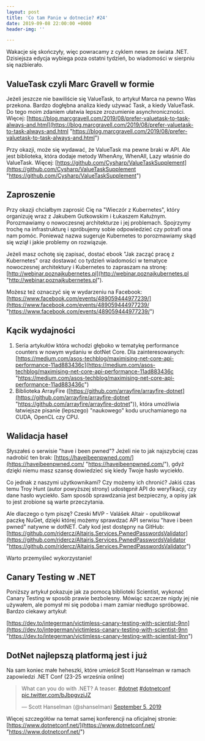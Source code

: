 ```yaml
---
layout: post
title: 'Co tam Panie w dotnecie? #24'
date: 2019-09-08 22:00:00 +0000
header-img: ''

---
```

Wakacje się skończyły, więc powracamy z cyklem news ze świata .NET. Dzisiejsza edycja wybiega poza ostatni tydzień, bo wiadomości w sierpniu się nazbierało.

## ValueTask czyli Marc Gravell w formie

Jeżeli jeszcze nie bawiliście się ValueTask, to artykuł Marca na pewno Was przekona. Bardzo dogłębna analiza kiedy używać Task, a kiedy ValueTask. Do tego moim zdaniem ułatwia lepsze zrozumienie asynchroniczności.  Więcej: [https://blog.marcgravell.com/2019/08/prefer-valuetask-to-task-always-and.html](https://blog.marcgravell.com/2019/08/prefer-valuetask-to-task-always-and.html "https://blog.marcgravell.com/2019/08/prefer-valuetask-to-task-always-and.html")

Przy okazji, może się wydawać, że ValueTask ma pewne braki w API. Ale jest biblioteka, która dodaje metody WhenAny, WhenAll, Lazy właśnie do ValueTask. Więcej: [https://github.com/Cysharp/ValueTaskSupplement](https://github.com/Cysharp/ValueTaskSupplement "https://github.com/Cysharp/ValueTaskSupplement")

## Zaproszenie

Przy okazji chciałbym zaprosić Cię na "Wieczór z Kubernetes", który organizuję wraz z Jakubem Gutkowskim i Łukaszem Kałużnym. Porozmawiamy o nowoczesnej architekturze i jej problemach. Spojrzymy trochę na infrastrukturę i spróbujemy sobie odpowiedzieć czy potrafi ona nam pomóc. Ponieważ nazwa sugeruje Kubernetes to porozmawiamy skąd się wziął i jakie problemy on rozwiązuje.

Jeżeli masz ochotę się zapisać, dostać ebook "Jak zacząć pracę z Kubernetes" oraz dostawać co tydzień wiadomości w tematyce nowoczesnej architektury i Kubernetes to zapraszam na stronę: [http://webinar.poznajkubernetes.pl](http://webinar.poznajkubernetes.pl "http://webinar.poznajkubernetes.pl").

Możesz też oznaczyć się w wydarzeniu na Facebook: [https://www.facebook.com/events/489059444977239/](https://www.facebook.com/events/489059444977239/ "https://www.facebook.com/events/489059444977239/")

## Kącik wydajności

1. Seria artykułów która wchodzi głęboko w tematykę performance counters w nowym wydaniu w dotNet Core. Dla zainteresowanych: [https://medium.com/asos-techblog/maximising-net-core-api-performance-11ad883436c](https://medium.com/asos-techblog/maximising-net-core-api-performance-11ad883436c "https://medium.com/asos-techblog/maximising-net-core-api-performance-11ad883436c")
2. Biblioteka ArrayFire ([https://github.com/arrayfire/arrayfire-dotnet](https://github.com/arrayfire/arrayfire-dotnet "https://github.com/arrayfire/arrayfire-dotnet")), która umożliwia łatwiejsze pisanie (lepszego) "naukowego" kodu uruchamianego na CUDA, OpenCL czy CPU. 

## Walidacja haseł

Słyszałeś o serwisie "have i been pwned"? Jeżeli nie to jak najszybciej czas nadrobić ten brak: [https://haveibeenpwned.com/](https://haveibeenpwned.com/ "https://haveibeenpwned.com/"), gdyż dzięki niemu masz szansę dowiedzieć się kiedy Twoje hasło wyciekło. 

Co jednak z naszymi użytkownikami? Czy możemy ich chronić? Jakiś czas temu Troy Hunt (autor powyższej strony) udostępnił API do weryfikacji, czy dane hasło wyciekło. Sam sposób sprawdzania jest bezpieczny, a opisy jak to jest zrobione są warte przeczytania.

Ale dlaczego o tym piszę? Czeski MVP - Valášek Altair - opublikował paczkę NuGet, dzięki której możemy sprawdzać API serwisu "have i been pwned" natywne w dotNET. Cały kod jest dostępny na GitHub: [https://github.com/ridercz/Altairis.Services.PwnedPasswordsValidator](https://github.com/ridercz/Altairis.Services.PwnedPasswordsValidator "https://github.com/ridercz/Altairis.Services.PwnedPasswordsValidator")

Warto przemyśleć wykorzystanie!

## Canary Testing w .NET

Poniższy artykuł pokazuje jak za pomocą biblioteki Scientist, wykonać Canary Testing w sposób prawie bezbolesny. Mówiąc szczerze nigdy jej nie używałem, ale pomysł mi się podoba i mam zamiar niedługo spróbować. Bardzo ciekawy artykuł: 

[https://dev.to/integerman/victimless-canary-testing-with-scientist-9nn](https://dev.to/integerman/victimless-canary-testing-with-scientist-9nn "https://dev.to/integerman/victimless-canary-testing-with-scientist-9nn")

## DotNet najlepszą platformą jest i już

Na sam koniec małe heheszki, które umieścił Scott Hanselman w ramach zapowiedzi .NET Conf (23-25 września online)  
<blockquote class="twitter-tweet" data-conversation="none"><p lang="en" dir="ltr">What can you do with .NET? A teaser. <a href="https://twitter.com/hashtag/dotnet?src=hash&ref_src=twsrc%5Etfw">#dotnet</a> <a href="https://twitter.com/hashtag/dotnetconf?src=hash&ref_src=twsrc%5Etfw">#dotnetconf</a> <a href="https://t.co/bJbpgvziJZ">pic.twitter.com/bJbpgvziJZ</a></p>— Scott Hanselman (@shanselman) <a href="https://twitter.com/shanselman/status/1169403223016263680?ref_src=twsrc%5Etfw">September 5, 2019</a></blockquote> <script async src="https://platform.twitter.com/widgets.js" charset="utf-8"></script>

Więcej szczegółów na temat samej konferencji na oficjalnej stronie: [https://www.dotnetconf.net/](https://www.dotnetconf.net/ "https://www.dotnetconf.net/")
